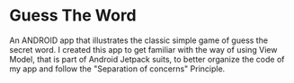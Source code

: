 # Guess The Word
An ANDROID app that illustrates the classic simple game of guess the secret word. I created this app to get familiar with the way of using View Model, that is part of Android Jetpack suits, to better organize the code of my app and follow the "Separation of concerns" Principle. 
